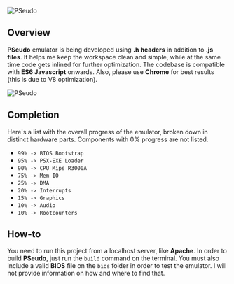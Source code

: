 ![PSeudo](https://raw.githubusercontent.com/dkoliris/pseudo/master/res/motto.png)

## Overview
**PSeudo** emulator is being developed using **.h headers** in addition to **.js files**. It helps me keep the workspace clean and simple, while at the same time code gets inlined for further optimization. The codebase is compatible with **ES6 Javascript** onwards. Also, please use **Chrome** for best results (this is due to V8 optimization).

![PSeudo](https://raw.githubusercontent.com/dkoliris/pseudo/master/res/screenshot.png)

## Completion
Here's a list with the overall progress of the emulator, broken down in distinct hardware parts. Components with 0% progress are not listed.
* `99% -> BIOS Bootstrap`
* `95% -> PSX-EXE Loader`
* `90% -> CPU Mips R3000A`
* `75% -> Mem IO`
* `25% -> DMA`
* `20% -> Interrupts`
* `15% -> Graphics`
* `10% -> Audio`
* `10% -> Rootcounters`

## How-to
You need to run this project from a localhost server, like **Apache**. In order to build **PSeudo**, just run the `build` command on the terminal. You must also include a valid **BIOS** file on the `bios` folder in order to test the emulator. I will not provide information on how and where to find that.

